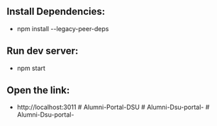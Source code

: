 ## Install Dependencies:- npm install --legacy-peer-deps## Run dev server:- npm start## Open the link:- http://localhost:3011  #   A l u m n i - P o r t a l - D S U       #   A l u m n i - D s u - p o r t a l -       #   A l u m n i - D s u - p o r t a l -       